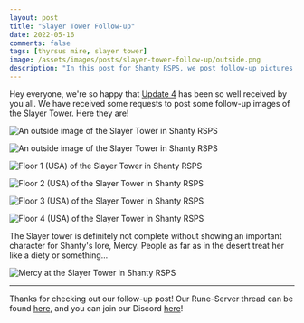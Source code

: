 ```yaml
---
layout: post
title: "Slayer Tower Follow-up"
date: 2022-05-16
comments: false
tags: [thyrsus mire, slayer tower]
image: /assets/images/posts/slayer-tower-follow-up/outside.png
description: "In this post for Shanty RSPS, we post follow-up pictures for the Slayer Tower update in Update 4."
---
```


Hey everyone, we're so happy that [Update 4](/updates/update-4) has been so well received by you all. We have received some requests to post some follow-up images of the Slayer Tower. Here they are!

![An outside image of the Slayer Tower in Shanty RSPS](/updates/assets/images/posts/slayer-tower-follow-up/outside.png)

![An outside image of the Slayer Tower in Shanty RSPS](/updates/assets/images/posts/slayer-tower-follow-up/outside2.png)

![Floor 1 (USA) of the Slayer Tower in Shanty RSPS](/updates/assets/images/posts/slayer-tower-follow-up/floor-1.png)

![Floor 2 (USA) of the Slayer Tower in Shanty RSPS](/updates/assets/images/posts/slayer-tower-follow-up/floor-2.png)

![Floor 3 (USA) of the Slayer Tower in Shanty RSPS](/updates/assets/images/posts/slayer-tower-follow-up/floor-3.png)

![Floor 4 (USA) of the Slayer Tower in Shanty RSPS](/updates/assets/images/posts/slayer-tower-follow-up/floor-4.png)

The Slayer tower is definitely not complete without showing an important character for Shanty's lore, Mercy. People as far as in the desert treat her like a diety or something...

![Mercy at the Slayer Tower in Shanty RSPS](/updates/assets/images/posts/slayer-tower-follow-up/mercy.png)

___

Thanks for checking out our follow-up post! Our Rune-Server thread can be found [here][rune-server], and you can join our Discord [here][discord]!

[rune-server]: https://www.rune-server.ee/runescape-development/rs2-server/projects/701423-shanty.html#post5763317 "Shanty RSPS - Rune-Server"
[discord]: http://seashanty2.com/ "Shanty RSPS Discord"
